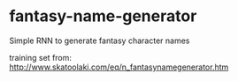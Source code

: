 # fantasy-name-generator
Simple RNN  to generate fantasy character names

training set from: http://www.skatoolaki.com/eq/n_fantasynamegenerator.htm

